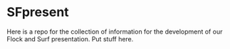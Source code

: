 SFpresent
=========

Here is a repo for the collection of information for the development of our Flock and Surf presentation. Put stuff here.

